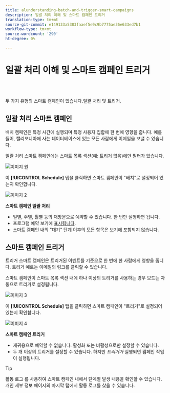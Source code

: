 ```yaml
---
title: alunderstanding-batch-and-trigger-smart-campaigns
description: 일괄 처리 이해 및 스마트 캠페인 트리거
translation-type: tm+mt
source-git-commit: e149133a5383faaef5e9c9b7775ae36e633ed7b1
workflow-type: tm+mt
source-wordcount: '290'
ht-degree: 0%

---
```



# 일괄 처리 이해 및 스마트 캠페인 트리거

<br> 

두 가지 유형의 스마트 캠페인이 있습니다.일괄 처리 및 트리거.

## 일괄 처리 스마트 캠페인

배치 캠페인은 특정 시간에 실행되며 특정 사용자 집합에 한 번에 영향을 줍니다. 예를 들어, 캘리포니아에 사는 데이터베이스에 있는 모든 사람에게 이메일을 보낼 수 있습니다.

일괄 처리 스마트 캠페인에는 스마트 목록 섹션(예: 트리거 없음)에만 필터가 있습니다.

![이미지 원](/help/sky/assets/smart-campaigns/understanding-batch-and-trigger-smart-campaigns/understanding-batch-and-trigger-smart-campaigns-1.png)

이 **[!UICONTROL Schedule]** 탭을 클릭하면 스마트 캠페인이 &quot;배치&quot;로 설정되어 있는지 확인합니다.

![이미지 2](/help/sky/assets/smart-campaigns/understanding-batch-and-trigger-smart-campaigns/understanding-batch-and-trigger-smart-campaigns-2.png)

**스마트 캠페인 일괄 처리**

* 일별, 주별, 월별 등의 재방문으로 예약할 수 있습니다. 한 번만 실행하면 됩니다.
* 프로그램 예약 보기에 [표시됩니다](https://docs.marketo.com/display/DOCS/Navigating+the+Program+Schedule+View).
* 스마트 캠페인 내의 &quot;대기&quot; 단계 이후의 모든 항목은 보기에 포함되지 않습니다.

## 스마트 캠페인 트리거

트리거 스마트 캠페인은 트리거된 이벤트를 기준으로 한 번에 한 사람에게 영향을 줍니다. 트리거 예로는 이메일의 링크를 클릭할 수 있습니다.

스마트 캠페인이 스마트 목록 섹션 내에 하나 이상의 트리거를 사용하는 경우 모드는 자동으로 트리거로 설정됩니다.

![이미지 3](/help/sky/assets/smart-campaigns/understanding-batch-and-trigger-smart-campaigns/understanding-batch-and-trigger-smart-campaigns-3.png)

이 **[!UICONTROL Schedule]** 탭을 클릭하면 스마트 캠페인이 &quot;트리거&quot;로 설정되어 있는지 확인합니다.

![이미지 4](/help/sky/assets/smart-campaigns/understanding-batch-and-trigger-smart-campaigns/understanding-batch-and-trigger-smart-campaigns-4.png)

**스마트 캠페인 트리거**

* 재귀용으로 예약할 수 없습니다. 활성화 또는 비활성으로만 설정할 수 있습니다.
* 두 개 이상의 트리거를 설정할 수 있습니다. 하지만 _트리거가_ 실행되면 캠페인 작업이 실행됩니다.

>[!TIP]
>
>활동 로그 [](https://docs.marketo.com/display/DOCS/Locate+the+Activity+Log+for+a+Person) 를 사용하여 스마트 캠페인 내에서 단계별 발생 내용을 확인할 수 있습니다. 개인 세부 정보 페이지의 마지막 탭에서 활동 로그를 찾을 수 있습니다.
